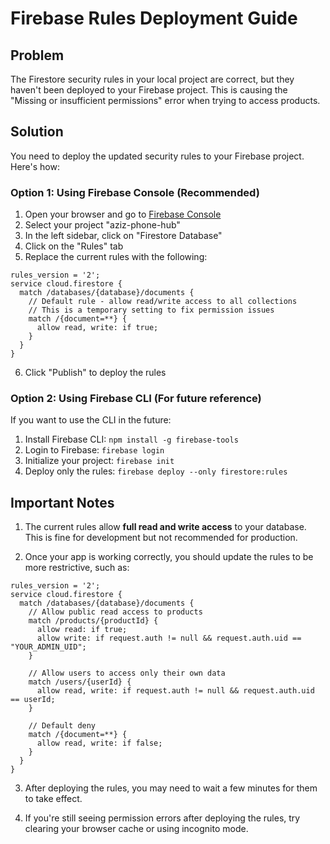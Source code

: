 # Firebase Rules Deployment Guide

## Problem
The Firestore security rules in your local project are correct, but they haven't been deployed to your Firebase project. This is causing the "Missing or insufficient permissions" error when trying to access products.

## Solution
You need to deploy the updated security rules to your Firebase project. Here's how:

### Option 1: Using Firebase Console (Recommended)

1. Open your browser and go to [Firebase Console](https://console.firebase.google.com/)
2. Select your project "aziz-phone-hub"
3. In the left sidebar, click on "Firestore Database"
4. Click on the "Rules" tab
5. Replace the current rules with the following:

```
rules_version = '2';
service cloud.firestore {
  match /databases/{database}/documents {
    // Default rule - allow read/write access to all collections
    // This is a temporary setting to fix permission issues
    match /{document=**} {
      allow read, write: if true;
    }
  }
}
```

6. Click "Publish" to deploy the rules

### Option 2: Using Firebase CLI (For future reference)

If you want to use the CLI in the future:

1. Install Firebase CLI: `npm install -g firebase-tools`
2. Login to Firebase: `firebase login`
3. Initialize your project: `firebase init`
4. Deploy only the rules: `firebase deploy --only firestore:rules`

## Important Notes

1. The current rules allow **full read and write access** to your database. This is fine for development but not recommended for production.

2. Once your app is working correctly, you should update the rules to be more restrictive, such as:

```
rules_version = '2';
service cloud.firestore {
  match /databases/{database}/documents {
    // Allow public read access to products
    match /products/{productId} {
      allow read: if true;
      allow write: if request.auth != null && request.auth.uid == "YOUR_ADMIN_UID";
    }
    
    // Allow users to access only their own data
    match /users/{userId} {
      allow read, write: if request.auth != null && request.auth.uid == userId;
    }
    
    // Default deny
    match /{document=**} {
      allow read, write: if false;
    }
  }
}
```

3. After deploying the rules, you may need to wait a few minutes for them to take effect.

4. If you're still seeing permission errors after deploying the rules, try clearing your browser cache or using incognito mode.
